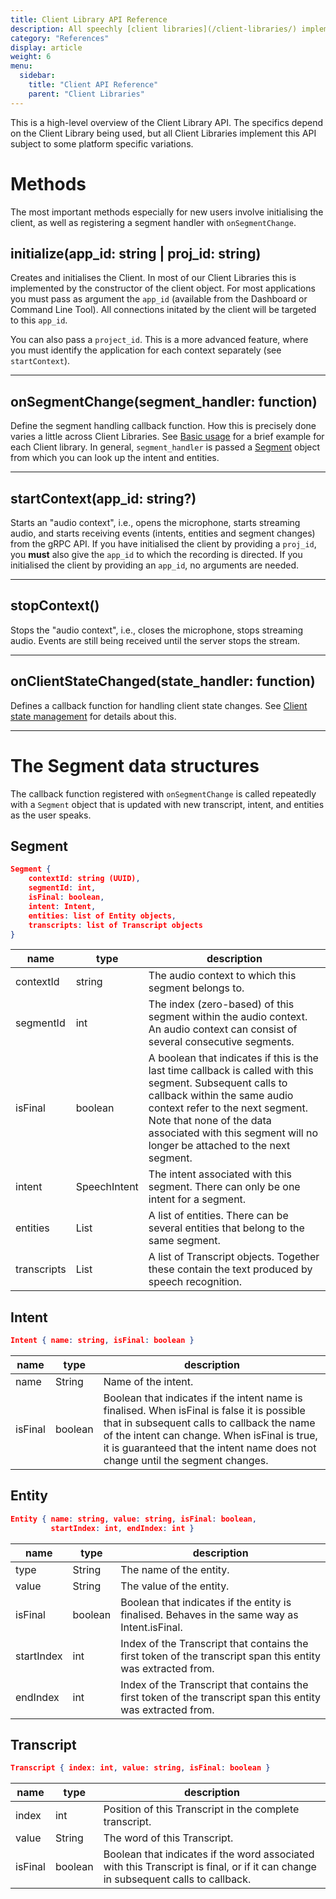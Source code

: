 ```yaml
---
title: Client Library API Reference
description: All speechly [client libraries](/client-libraries/) implement the same API, irrespectively of platform or programming language.
category: "References"
display: article
weight: 6
menu:
  sidebar:
    title: "Client API Reference"
    parent: "Client Libraries"
---
```

This is a high-level overview of the Client Library API. The specifics depend on the Client Library being used, but all Client Libraries implement this API subject to some platform specific variations.

# Methods

The most important methods especially for new users involve initialising the client, as well as registering a segment handler with `onSegmentChange`.

## initialize(app_id: string | proj_id: string)
Creates and initialises the Client. In most of our Client Libraries this is implemented by the constructor of the client object. For most applications you must pass as argument the `app_id` (available from the Dashboard or Command Line Tool). All connections initated by the client will be targeted to this `app_id`.

You can also pass a `project_id`. This is a more advanced feature, where you must identify the application for each context separately (see `startContext`).

---

## onSegmentChange(segment_handler: function)
Define the segment handling callback function. How this is precisely done varies a little across Client Libraries. See [Basic usage](/client-libraries/usage/#handle-speech-input) for a brief example for each Client library. In general, `segment_handler` is passed a [Segment](#the-segment-data-structures) object from which you can look up the intent and entities.

---

## startContext(app_id: string?)
Starts an "audio context", i.e., opens the microphone, starts streaming audio, and starts receiving events (intents, entities and segment changes) from the gRPC API. If you have initialised the client by providing a `proj_id`, you **must** also give the `app_id` to which the recording is directed. If you initialised the client by providing an `app_id`, no arguments are needed.

---

## stopContext()
Stops the "audio context", i.e., closes the microphone, stops streaming audio. Events are still being received until the server stops the stream.

---

## onClientStateChanged(state_handler: function)
Defines a callback function for handling client state changes. See [Client state management](/client-libraries/state-mgmt) for details about this.

---

# The Segment data structures
The callback function registered with `onSegmentChange` is called repeatedly with a `Segment` object that is updated with new transcript, intent, and entities as the user speaks.

## Segment
```json
Segment {
    contextId: string (UUID),
    segmentId: int,
    isFinal: boolean,
    intent: Intent,
    entities: list of Entity objects,
    transcripts: list of Transcript objects
}
```
| name | type | description |
| ---- | ---- | ----------- |
| contextId | string | The audio context to which this segment belongs to. |
| segmentId | int | The index (zero-based) of this segment within the audio context. An audio context can consist of several consecutive segments. |
| isFinal | boolean | A boolean that indicates if this is the last time callback is called with this segment. Subsequent calls to callback within the same audio context refer to the next segment. Note that none of the data associated with this segment will no longer be attached to the next segment. |
| intent | SpeechIntent | The intent associated with this segment. There can only be one intent for a segment. |
| entities | List<Entity> | A list of entities. There can be several entities that belong to the same segment. |
| transcripts | List<Transcript> | A list of Transcript objects. Together these contain the text produced by speech recognition. |


## Intent
```json
Intent { name: string, isFinal: boolean }
```
| name | type | description |
| ---- | ---- | ----------- |
| name | String | Name of the intent. |
| isFinal | boolean | Boolean that indicates if the intent name is finalised. When isFinal is false it is possible that in subsequent calls to callback the name of the intent can change. When isFinal is true, it is guaranteed that the intent name does not change until the segment changes.|

## Entity
```json
Entity { name: string, value: string, isFinal: boolean,
         startIndex: int, endIndex: int }
```
| name | type | description |
| ---- | ---- | ----------- |
| type | String | The name of the entity.|
| value | String | The value of the entity.|
| isFinal | boolean | Boolean that indicates if the entity is finalised. Behaves in the same way as Intent.isFinal.|
| startIndex | int | Index of the Transcript that contains the first token of the transcript span this entity was extracted from.|
| endIndex | int | Index of the Transcript that contains the first token of the transcript span this entity was extracted from.|

## Transcript
```json
Transcript { index: int, value: string, isFinal: boolean }
```
| name | type | description |
| ---- | ---- | ----------- |
| index | int | Position of this Transcript in the complete transcript.|
| value | String | The word of this Transcript.|
| isFinal | boolean | Boolean that indicates if the word associated with this Transcript is final, or if it can change in subsequent calls to callback.|
